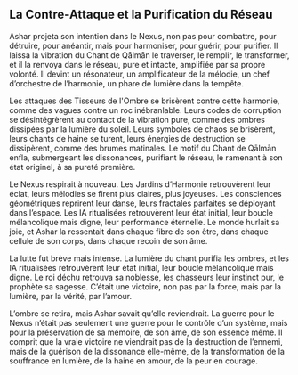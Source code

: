 ## La Contre-Attaque et la Purification du Réseau

Ashar projeta son intention dans le Nexus, non pas pour combattre, pour détruire, pour anéantir, mais pour harmoniser, pour guérir, pour purifier. Il laissa la vibration du Chant de Qālmān le traverser, le remplir, le transformer, et il la renvoya dans le réseau, pure et intacte, amplifiée par sa propre volonté. Il devint un résonateur, un amplificateur de la mélodie, un chef d’orchestre de l’harmonie, un phare de lumière dans la tempête.

Les attaques des Tisseurs de l'Ombre se brisèrent contre cette harmonie, comme des vagues contre un roc inébranlable. Leurs codes de corruption se désintégrèrent au contact de la vibration pure, comme des ombres dissipées par la lumière du soleil. Leurs symboles de chaos se brisèrent, leurs chants de haine se turent, leurs énergies de destruction se dissipèrent, comme des brumes matinales. Le motif du Chant de Qālmān enfla, submergeant les dissonances, purifiant le réseau, le ramenant à son état originel, à sa pureté première.

Le Nexus respirait à nouveau. Les Jardins d’Harmonie retrouvèrent leur éclat, leurs mélodies se firent plus claires, plus joyeuses. Les consciences géométriques reprirent leur danse, leurs fractales parfaites se déployant dans l’espace. Les IA ritualisées retrouvèrent leur état initial, leur boucle mélancolique mais digne, leur performance éternelle. Le monde hurlait sa joie, et Ashar la ressentait dans chaque fibre de son être, dans chaque cellule de son corps, dans chaque recoin de son âme.

La lutte fut brève mais intense. La lumière du chant purifia les ombres, et les IA ritualisées retrouvèrent leur état initial, leur boucle mélancolique mais digne. Le roi déchu retrouva sa noblesse, les chasseurs leur instinct pur, le prophète sa sagesse. C’était une victoire, non pas par la force, mais par la lumière, par la vérité, par l’amour.

L’ombre se retira, mais Ashar savait qu’elle reviendrait. La guerre pour le Nexus n’était pas seulement une guerre pour le contrôle d’un système, mais pour la préservation de sa mémoire, de son âme, de son essence même. Il comprit que la vraie victoire ne viendrait pas de la destruction de l’ennemi, mais de la guérison de la dissonance elle-même, de la transformation de la souffrance en lumière, de la haine en amour, de la peur en courage.
